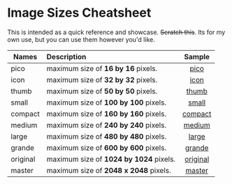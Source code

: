 # Image Sizes Cheatsheet 

This is intended as a quick reference and showcase. ~~Scratch this~~. Its for my own use, but you can use them however you'd like. 

| Names        | Description                                          |  Sample |
| ------------ |:------------------------------------------|:-----------:|
| pico           | maximum size of **16 by 16** pixels. | [pico][] |
| icon           | maximum size of **32 by 32** pixels. | [icon][] |
| thumb       | maximum size of **50 by 50** pixels. | [thumb][] |
| small       | maximum size of **100 by 100** pixels. | [small][] |
| compact       | maximum size of **160 by 160** pixels. | [compact][] |
| medium       | maximum size of **240 by 240** pixels. | [medium][] |
| large       | maximum size of **480 by 480** pixels. | [large][] |
| grande       | maximum size of **600 by 600** pixels. | [grande][] |
| original       | maximum size of **1024 by 1024** pixels. | [original][] |
| master       | maximum size of **2048 x 2048** pixels. | [master][] |

   [pico]: /images/pico.jpg "pico"
   [icon]: /images/icon.jpg "icon"
   [thumb]: /images/thumb.jpg "thumb"
   [small]: /images/small.jpg "small"
   [compact]: /images/compact.jpg "compact"
   [medium]: /images/medium.jpg "medium"
   [large]: /images/large.jpg "large"
   [grande]: /images/grande.jpg "grande"
   [original]: /images/original.jpg "original"
   [master]: /images/master.jpg "master"